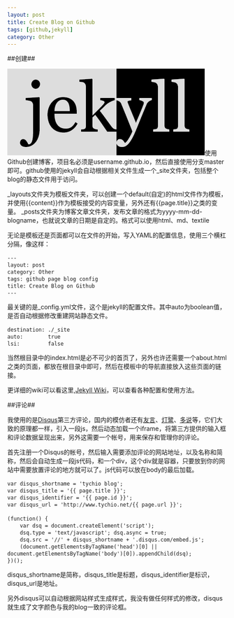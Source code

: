 ```yaml
---
layout: post
title: Create Blog on Github
tags: [github,jekyll]
category: Other
---
```


##创建##

![jakyll](/img/post/jekyll.png)使用Github创建博客，项目名必须是username.github.io，然后直接使用分支master即可。github使用的jekyll会自动根据相关文件生成一个_site文件夹，包括整个blog的静态文件用于访问。

_layouts文件夹为模板文件夹，可以创建一个default(自定)的html文件作为模板，并使用{{content}}作为模板接受的内容变量，另外还有{{page.title}}之类的变量。
_posts文件夹为博客文章文件夹，发布文章的格式为yyyy-mm-dd-blogname，也就说文章的日期是自定的。格式可以使用html、md、textile

无论是模板还是页面都可以在文件的开始，写入YAML的配置信息，使用三个横杠分隔，像这样：

    ---
    layout: post
    category: Other
    tags: github page blog config
    title: Create Blog on Github
    ---

最关键的是_config.yml文件，这个是jekyll的配置文件。其中auto为boolean值，是否自动根据修改重建网站静态文件。

    destination: ./_site
    auto:        true
    lsi:         false

当然根目录中的index.html是必不可少的首页了，另外也许还需要一个about.html之类的页面，都放在根目录中即可，然后在模板中的导航直接放入这些页面的链接。

更详细的wiki可以看这里,[Jekyll Wiki](https://github.com/mojombo/jekyll/wiki)，可以查看各种配置和使用方法。

##评论##

我使用的是[Disqus](http://disqus.com/)第三方评论，国内的模仿者还有[友言](http://uyan.cc/)、[灯鹭](http://denglu.cc/)、[多说](http://duoshuo.com/)等，它们大致的原理都一样，引入一段js，然后动态加载一个iframe，将第三方提供的输入框和评论数据呈现出来，另外这需要一个帐号，用来保存和管理你的评论。

首先注册一个Disqus的帐号，然后输入需要添加评论的网站地址，以及名称和简称，然后会自动生成一段js代码，和一个div，这个div就是容器，只要放到你的网站中需要放置评论的地方就可以了。js代码可以放在body的最后加载。


    var disqus_shortname = 'tychio blog';
    var disqus_title = '{{ page.title }}';
    var disqus_identifier = '{{ page.id }}';
    var disqus_url = 'http://www.tychio.net/{{ page.url }}';

    (function() {
        var dsq = document.createElement('script'); 
        dsq.type = 'text/javascript'; dsq.async = true;
        dsq.src = '//' + disqus_shortname + '.disqus.com/embed.js';
        (document.getElementsByTagName('head')[0] || document.getElementsByTagName('body')[0]).appendChild(dsq);
    })();

disqus_shortname是简称，disqus_title是标题，disqus_identifier是标识，disqus_url是地址。

另外disqus可以自动根据网站样式生成样式，我没有做任何样式的修改，disqus就生成了文字颜色与我的blog一致的评论框。
